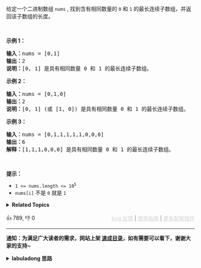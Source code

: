 <p>给定一个二进制数组 <code>nums</code> , 找到含有相同数量的 <code>0</code> 和 <code>1</code> 的最长连续子数组，并返回该子数组的长度。</p>

<p>&nbsp;</p>

<p><strong>示例 1：</strong></p>

<pre>
<strong>输入：</strong>nums = [0,1]
<strong>输出：</strong>2
<strong>说明：</strong>[0, 1] 是具有相同数量 0 和 1 的最长连续子数组。</pre>

<p><strong>示例 2：</strong></p>

<pre>
<strong>输入：</strong>nums = [0,1,0]
<strong>输出：</strong>2
<strong>说明：</strong>[0, 1] (或 [1, 0]) 是具有相同数量 0 和 1 的最长连续子数组。</pre>

<p><strong>示例 3：</strong></p>

<pre>
<b>输入：</b>nums = [0,1,1,1,1,1,0,0,0]
<b>输出：</b>6
<b>解释：</b>[1,1,1,0,0,0] 是具有相同数量 0 和 1 的最长连续子数组。</pre>

<p>&nbsp;</p>

<p><strong>提示：</strong></p>

<ul> 
 <li><code>1 &lt;= nums.length &lt;= 10<sup>5</sup></code></li> 
 <li><code>nums[i]</code> 不是 <code>0</code> 就是 <code>1</code></li> 
</ul>

<details><summary><strong>Related Topics</strong></summary>数组 | 哈希表 | 前缀和</details><br>

<div>👍 789, 👎 0<span style='float: right;'><span style='color: gray;'><a href='https://github.com/labuladong/fucking-algorithm/issues' target='_blank' style='color: lightgray;text-decoration: underline;'>bug 反馈</a> | <a href='https://labuladong.online/algo/fname.html?fname=jb插件简介' target='_blank' style='color: lightgray;text-decoration: underline;'>使用指南</a> | <a href='https://labuladong.online/algo/' target='_blank' style='color: lightgray;text-decoration: underline;'>更多配套插件</a></span></span></div>

<div id="labuladong"><hr>

**通知：为满足广大读者的需求，网站上架 [速成目录](https://labuladong.online/algo/intro/quick-learning-plan/)，如有需要可以看下，谢谢大家的支持~**

<details><summary><strong>labuladong 思路</strong></summary>

<!-- vip -->
<!-- i_62b43720e4b07bd2d7b1b6dd -->

本题思路为 labuladong 网站会员专属，请 [点击这里](https://labuladong.online/algo/intro/site-vip/) 购买会员并「按照各个插件的解锁方法手动刷新数据」。

若之前已经购买会员并成功解锁插件，现在却突然出现这个问题，是因为添加了新的题解数据。请尝试重新手动刷新插件数据。进入 [会员购买页](https://labuladong.online/algo/intro/site-vip/) 向下翻即可查看各个插件刷新数据的方法。

若依然无法解决问题，可以在按照 [bug 反馈页面](https://labuladong.online/algo/intro/bug-report/) 的提示像我反馈问题，如是 bug 我会立即修复。</details>
</div>

